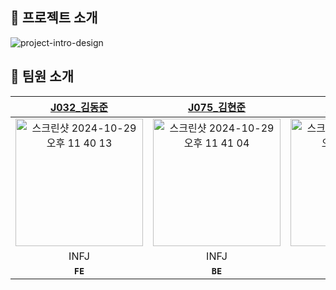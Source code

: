 ## 🐙 프로젝트 소개
![project-intro-design](https://github.com/user-attachments/assets/38ab3809-b261-4e83-aa29-4d28c85b04b7)



## 🧸 팀원 소개
| [J032_김동준](https://github.com/djk01281) | [J075_김현준](https://github.com/Tolerblanc) | [J097_민서진](https://github.com/summersummerwhy) | [J162_유성민](https://github.com/ezcolin2) | [J248_진예원](https://github.com/yewonJin) |
|:----------------------------------------:|:------------------------------------------:|:------------------------------------------------:|:----------------------------------------:|:----------------------------------------:|
| <img width="204" alt="스크린샷 2024-10-29 오후 11 40 13" src="https://github.com/user-attachments/assets/96e153b5-7254-4354-b17f-7436eb2a5734"> | <img width="204" alt="스크린샷 2024-10-29 오후 11 41 04" src="https://github.com/user-attachments/assets/e093f852-a6ea-4937-b0ce-b89276bd7135"> | <img width="204" alt="스크린샷 2024-10-29 오후 11 41 55" src="https://github.com/user-attachments/assets/0f638ba9-a1ad-47b8-a874-957c0119384c"> | <img width="204" alt="스크린샷 2024-10-29 오후 11 41 00" src="https://github.com/user-attachments/assets/1d77b650-70f1-4dee-9489-dc0122b7c9ff"> | <img width="204" alt="스크린샷 2024-10-29 오후 11 40 31" src="https://github.com/user-attachments/assets/db99b6b2-ae06-4758-8687-17ebb860a52b"> |
|                   INFJ                   |                   INFJ                   |                   INTP                   |                   INFP                   |                   ISTJ                   |
|      **`FE`**      |      **`BE`**      |      **`BE`**      |      **`BE`**      |      **`FE`**      |

